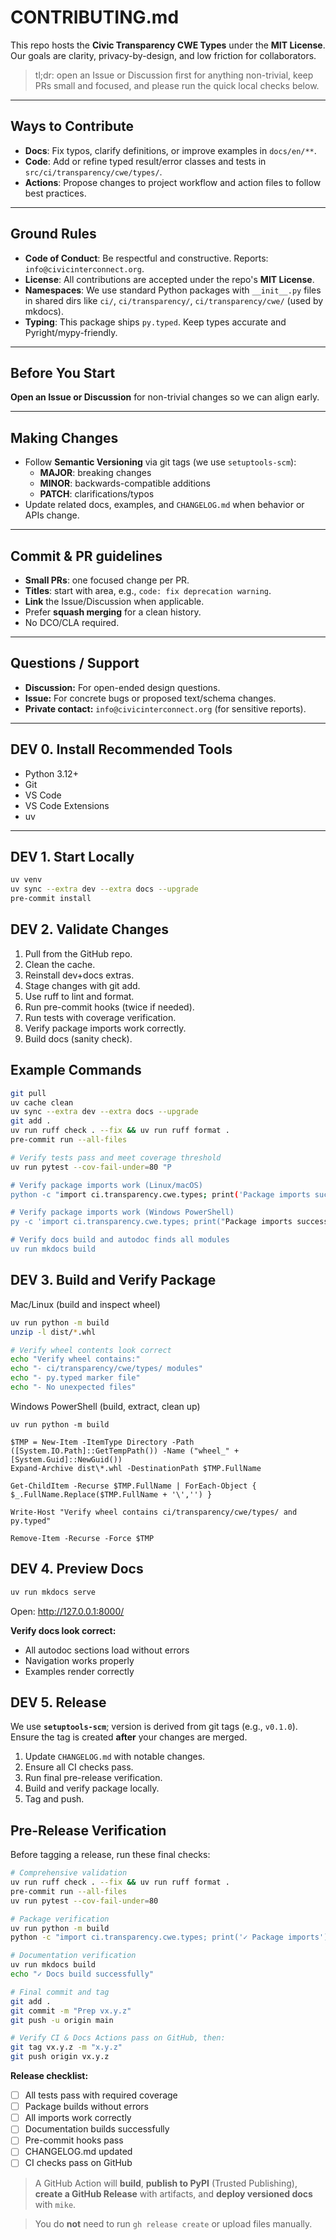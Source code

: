 # CONTRIBUTING.md

This repo hosts the **Civic Transparency CWE Types** under the **MIT License**.
Our goals are clarity, privacy-by-design, and low friction for collaborators.

> tl;dr: open an Issue or Discussion first for anything non-trivial, keep PRs small and focused, and please run the quick local checks below.

---

## Ways to Contribute

- **Docs**: Fix typos, clarify definitions, or improve examples in `docs/en/**`.
- **Code**: Add or refine typed result/error classes and tests in `src/ci/transparency/cwe/types/`.
- **Actions**: Propose changes to project workflow and action files to follow best practices.

---

## Ground Rules

- **Code of Conduct**: Be respectful and constructive. Reports: `info@civicinterconnect.org`.
- **License**: All contributions are accepted under the repo's **MIT License**.
- **Namespaces**: We use standard Python packages with `__init__.py` files in shared dirs like `ci/`, `ci/transparency/`, `ci/transparency/cwe/` (used by mkdocs).
- **Typing**: This package ships `py.typed`. Keep types accurate and Pyright/mypy-friendly.

---

## Before You Start

**Open an Issue or Discussion** for non-trivial changes so we can align early.

---

## Making Changes

- Follow **Semantic Versioning** via git tags (we use `setuptools-scm`):
  - **MAJOR**: breaking changes
  - **MINOR**: backwards-compatible additions
  - **PATCH**: clarifications/typos
- Update related docs, examples, and `CHANGELOG.md` when behavior or APIs change.

---

## Commit & PR guidelines

- **Small PRs**: one focused change per PR.
- **Titles**: start with area, e.g., `code: fix deprecation warning`.
- **Link** the Issue/Discussion when applicable.
- Prefer **squash merging** for a clean history.
- No DCO/CLA required.

---

## Questions / Support

- **Discussion:** For open-ended design questions.
- **Issue:** For concrete bugs or proposed text/schema changes.
- **Private contact:** `info@civicinterconnect.org` (for sensitive reports).

---

## DEV 0. Install Recommended Tools

- Python 3.12+
- Git
- VS Code
- VS Code Extensions
- uv

---

## DEV 1. Start Locally

```bash
uv venv
uv sync --extra dev --extra docs --upgrade
pre-commit install
```

## DEV 2. Validate Changes

1. Pull from the GitHub repo.
2. Clean the cache.
3. Reinstall dev+docs extras.
4. Stage changes with git add.
5. Use ruff to lint and format.
6. Run pre-commit hooks (twice if needed).
7. Run tests with coverage verification.
8. Verify package imports work correctly.
9. Build docs (sanity check).

## Example Commands

```bash
git pull
uv cache clean
uv sync --extra dev --extra docs --upgrade
git add .
uv run ruff check . --fix && uv run ruff format .
pre-commit run --all-files

# Verify tests pass and meet coverage threshold
uv run pytest --cov-fail-under=80 "P

# Verify package imports work (Linux/macOS)
python -c "import ci.transparency.cwe.types; print('Package imports successfully')"

# Verify package imports work (Windows PowerShell)
py -c 'import ci.transparency.cwe.types; print("Package imports successfully")'

# Verify docs build and autodoc finds all modules
uv run mkdocs build
```

## DEV 3. Build and Verify Package

Mac/Linux (build and inspect wheel)

```bash
uv run python -m build
unzip -l dist/*.whl

# Verify wheel contents look correct
echo "Verify wheel contains:"
echo "- ci/transparency/cwe/types/ modules"
echo "- py.typed marker file"
echo "- No unexpected files"
```

Windows PowerShell (build, extract, clean up)

```pwsh
uv run python -m build

$TMP = New-Item -ItemType Directory -Path ([System.IO.Path]::GetTempPath()) -Name ("wheel_" + [System.Guid]::NewGuid())
Expand-Archive dist\*.whl -DestinationPath $TMP.FullName

Get-ChildItem -Recurse $TMP.FullName | ForEach-Object { $_.FullName.Replace($TMP.FullName + '\','') }

Write-Host "Verify wheel contains ci/transparency/cwe/types/ and py.typed"

Remove-Item -Recurse -Force $TMP
```

## DEV 4. Preview Docs

```bash
uv run mkdocs serve
```

Open: <http://127.0.0.1:8000/>

**Verify docs look correct:**

- All autodoc sections load without errors
- Navigation works properly
- Examples render correctly

## DEV 5. Release

We use **`setuptools-scm`**; version is derived from git tags (e.g., `v0.1.0`).
Ensure the tag is created **after** your changes are merged.

1. Update `CHANGELOG.md` with notable changes.
2. Ensure all CI checks pass.
3. Run final pre-release verification.
4. Build and verify package locally.
5. Tag and push.

## Pre-Release Verification

Before tagging a release, run these final checks:

```bash
# Comprehensive validation
uv run ruff check . --fix && uv run ruff format .
pre-commit run --all-files
uv run pytest --cov-fail-under=80

# Package verification
uv run python -m build
python -c "import ci.transparency.cwe.types; print('✓ Package imports')"

# Documentation verification
uv run mkdocs build
echo "✓ Docs build successfully"

# Final commit and tag
git add .
git commit -m "Prep vx.y.z"
git push -u origin main

# Verify CI & Docs Actions pass on GitHub, then:
git tag vx.y.z -m "x.y.z"
git push origin vx.y.z
```

**Release checklist:**

- [ ] All tests pass with required coverage
- [ ] Package builds without errors
- [ ] All imports work correctly
- [ ] Documentation builds successfully
- [ ] Pre-commit hooks pass
- [ ] CHANGELOG.md updated
- [ ] CI checks pass on GitHub

> A GitHub Action will **build**, **publish to PyPI** (Trusted Publishing), **create a GitHub Release** with artifacts, and **deploy versioned docs** with `mike`.

> You do **not** need to run `gh release create` or upload files manually.
